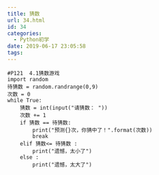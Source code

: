 ```yaml
---
title: 猜数
url: 34.html
id: 34
categories:
  - Python初学
date: 2019-06-17 23:05:58
tags:
---
```


    #P121  4.1猜数游戏
    import random
    待猜数 = random.randrange(0,9)
    次数 = 0
    while True:
        猜数 = int(input("请猜数： "))
        次数 += 1
        if 猜数 == 待猜数:
            print("预测{}次，你猜中了！".format(次数))
            break
        elif 猜数<= 待猜数 :
            print("遗憾，太小了")
        else :
            print("遗憾，太大了")